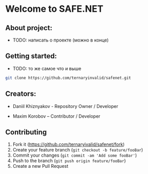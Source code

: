 # Welcome to SAFE.NET

## About project:
* TODO:  написать о проекте (можно в конце)

## Getting started:
* TODO:  то же самое что и выше
```sh
git clone https://github.com/ternaryinvalid/safenet.git
```


## Creators:

* Daniil Khiznyakov - Repository Owner / Developer

* Maxim Korobov – Contributor / Developer

## Contributing

1. Fork it (<https://github.com/ternaryivalid/safenet/fork>)
2. Create your feature branch (`git checkout -b feature/fooBar`)
3. Commit your changes (`git commit -am 'Add some fooBar'`)
4. Push to the branch (`git push origin feature/fooBar`)
5. Create a new Pull Request